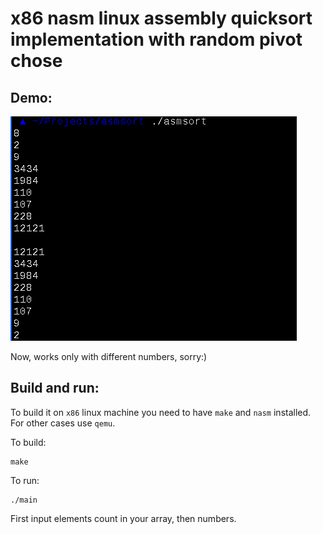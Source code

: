 # x86 nasm linux assembly quicksort implementation with random pivot chose

## Demo:

![demo](demo.png)

Now, works only with different numbers, sorry:)

## Build and run:

To build it on `x86` linux machine you need to have `make` and `nasm` installed.
For other cases use `qemu`.

To build:

    make

To run:

    ./main

First input elements count in your array, then numbers.
